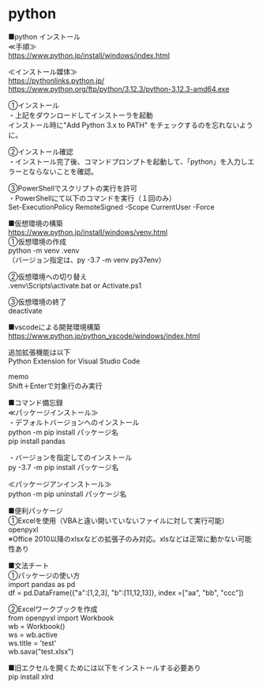 # python

■python インストール<br/>
≪手順≫<br/>
https://www.python.jp/install/windows/index.html<br/>

≪インストール媒体≫<br/>
https://pythonlinks.python.jp/
https://www.python.org/ftp/python/3.12.3/python-3.12.3-amd64.exe<br/>

①インストール<br/>
・上記をダウンロードしてインストーラを起動<br/>
インストール時に"Add Python 3.x to PATH" をチェックするのを忘れないように。<br/>

②インストール確認<br/>
・インストール完了後、コマンドプロンプトを起動して、「python」を入力しエラーとならないことを確認。<br/>

③PowerShellでスクリプトの実行を許可<br/>
・PowerShellにて以下のコマンドを実行（１回のみ）<br/>
Set-ExecutionPolicy RemoteSigned -Scope CurrentUser -Force<br/>


■仮想環境の構築<br/>
https://www.python.jp/install/windows/venv.html<br/>
①仮想環境の作成<br/>
python -m venv .venv<br/>
（バージョン指定は、py -3.7 -m venv py37env）<br/>

②仮想環境への切り替え<br/>
.venv\Scripts\activate.bat or Activate.ps1<br/>

③仮想環境の終了<br/>
deactivate<br/>

■vscodeによる開発環境構築<br/>
https://www.python.jp/python_vscode/windows/index.html<br/>

追加拡張機能は以下<br/>
Python Extension for Visual Studio Code<br/>

memo<br/>
Shift＋Enterで対象行のみ実行<br/>

■コマンド備忘録<br/>
≪パッケージインストール≫<br/>
・デフォルトバージョンへのインストール<br/>
python -m pip install パッケージ名<br/>
pip install pandas<br/>

・バージョンを指定してのインストール<br/>
py -3.7 -m pip install パッケージ名<br/>

≪パッケージアンインストール≫<br/>
python -m pip uninstall パッケージ名<br/>

■便利パッケージ<br/>
①Excelを使用（VBAと違い開いていないファイルに対して実行可能）<br/>
openpyxl<br/>
※Office 2010以降のxlsxなどの拡張子のみ対応。xlsなどは正常に動かない可能性あり<br/>

■文法チート<br/>
①パッケージの使い方<br/>
import pandas as pd<br/>
df = pd.DataFrame({"a":[1,2,3], "b":[11,12,13]}, index =["aa", "bb", "ccc"])<br/>

②Excelワークブックを作成<br/>
from openpyxl import Workbook<br/>
wb = Workbook()<br/>
ws = wb.active<br/>
ws.title = 'test'<br/>
wb.sava("test.xlsx")<br/>


■旧エクセルを開くためには以下をインストールする必要あり<br/>
pip install xlrd<br/>
